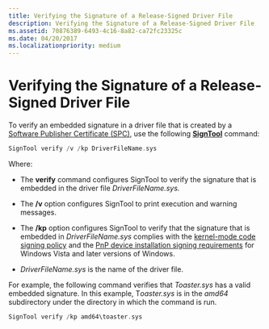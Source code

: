 ```yaml
---
title: Verifying the Signature of a Release-Signed Driver File
description: Verifying the Signature of a Release-Signed Driver File
ms.assetid: 70876389-6493-4c16-8a82-ca72fc23325c
ms.date: 04/20/2017
ms.localizationpriority: medium
---
```


# Verifying the Signature of a Release-Signed Driver File


To verify an embedded signature in a driver file that is created by a [Software Publisher Certificate (SPC)](software-publisher-certificate.md), use the following [**SignTool**](https://msdn.microsoft.com/library/windows/hardware/ff551778) command:

```cpp
SignTool verify /v /kp DriverFileName.sys
```

Where:

-   The **verify** command configures SignTool to verify the signature that is embedded in the driver file *DriverFileName.sys.*

-   The **/v** option configures SignTool to print execution and warning messages.

-   The **/kp** option configures SignTool to verify that the signature that is embedded in *DriverFileName.sys* complies with the [kernel-mode code signing policy](kernel-mode-code-signing-policy--windows-vista-and-later-.md) and the [PnP device installation signing requirements](pnp-device-installation-signing-requirements--windows-vista-and-later-.md) for Windows Vista and later versions of Windows.

-   *DriverFileName.sys* is the name of the driver file.

For example, the following command verifies that *Toaster.sys* has a valid embedded signature. In this example, T*oaster.sys* is in the *amd64* subdirectory under the directory in which the command is run.

```cpp
SignTool verify /kp amd64\toaster.sys
```

 

 





